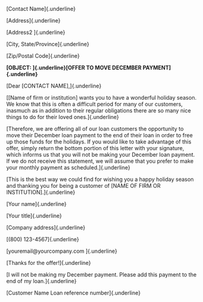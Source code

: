 [Contact Name]{.underline}

[Address]{.underline}

[Address2 ]{.underline}

[City, State/Province]{.underline}

[Zip/Postal Code]{.underline}

**[OBJECT: ]{.underline}[OFFER TO MOVE DECEMBER PAYMENT]{.underline}**

[Dear \[CONTACT NAME\],]{.underline}

[\[Name of firm or institution\] wants you to have a wonderful holiday
season. We know that this is often a difficult period for many of our
customers, inasmuch as in addition to their regular obligations there
are so many nice things to do for their loved ones.]{.underline}

[Therefore, we are offering all of our loan customers the opportunity to
move their December loan payment to the end of their loan in order to
free up those funds for the holidays. If you would like to take
advantage of this offer, simply return the bottom portion of this letter
with your signature, which informs us that you will not be making your
December loan payment. If we do not receive this statement, we will
assume that you prefer to make your monthly payment as
scheduled.]{.underline}

[This is the best way we could find for wishing you a happy holiday
season and thanking you for being a customer of \[NAME OF FIRM OR
INSTITUTION\].]{.underline}

[Your name]{.underline}

[Your title]{.underline}

[Company address]{.underline}

[(800) 123-4567]{.underline}

[youremail\@yourcompany.com ]{.underline}

[Thanks for the offer!]{.underline}

[I will not be making my December payment. Please add this payment to
the end of my loan.]{.underline}

[Customer Name Loan reference number]{.underline}
